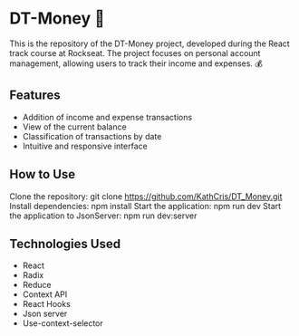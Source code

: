# DT-Money 💸

This is the repository of the DT-Money project, developed during the React track course at Rockseat. The project focuses on personal account management, allowing users to track their income and expenses. 💰

## Features

- Addition of income and expense transactions
- View of the current balance
- Classification of transactions by date
- Intuitive and responsive interface

## How to Use
Clone the repository: git clone https://github.com/KathCris/DT_Money.git
Install dependencies: npm install
Start the application: npm run dev
Start the application to JsonServer: npm run dev:server

## Technologies Used
- React
- Radix
- Reduce
- Context API
- React Hooks
- Json server
- Use-context-selector

